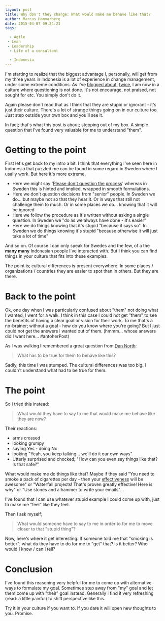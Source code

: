```yaml
---
layout: post
title: Why don't they change: What would make me behave like that?
author: Marcus Hammarberg
date: 2015-04-07 09:24:21
tags:

  - Agile
 - Lean
 - Leadership
  - Life of a consultant

  - Indonesia
---
```


I'm starting to realize that the biggest advantage I, personally, will get from my three years in Indonesia is a lot of experience in change management, under some extreme conditions. As I've [blogged about](http://www.marcusoft.net/2015/03/a-world-without-why--what-motivates-indonesian-people.html), [twice](http://www.marcusoft.net/2015/03/motivating-in-a-world-without-why.html), I am now in a culture where questioning is not done. It's not encourage, not praised, not sought for etc. You simply don't do it.

Again please don't read that as I think that they are stupid or ignorant - it's just their culture. There's a lot of strange things going on in our culture too. Just step outside your own box and you'll see it.

In fact; that's what this post is about; stepping out of my box. A simple question that I've found very valuable for me to understand "them".

<a name='name'></a>

# Getting to the point

First let's get back to my intro a bit. I think that everything I've seen here in Indonesia that puzzled me can be found in some regard in Sweden where I usally work. But here it's more extreme.

* Here we might say '[Please don't question the process](http://www.marcusoft.net/2015/04/please-question-the-process.html)' whereas in Sweden this is hinted and implied, wrapped in smooth formulations.
* Here we don't question decisions from "senior" people. In Sweden we do... but maybe not so that they hear it. Or in ways that still not challenge them to much. Or in some places we do... knowing that it will be ignored
* Here we follow the procedure as it's written without asking a single question. In Sweden we "do as we always have done - it's easier"
* Here we do things knowing that it's stupid "because it says so". In Sweden we do things knowing it's stupid "because otherwise it will just take a lot of time"

And so on. Of course I can only speak for Swedes and the few, of a the **many many** Indonesian people I've interacted with. But I think you can find things in your culture that fits into these examples.

The point is; cultural differences is present everywhere. In some places / organizations / countries they are easier to spot than in others. But they are there.

# Back to the point

Ok, one day when I was particularly confused about "them" not doing what I wanted, I went for a walk. I think in this case I could not get "them" to see the benefits of having a clear goal or vision for their work. To me that's a no-brainer; without a goal - how do you know where you're going? But I just could not get the answers I wanted out of them. (hmmm... whose answers did I want here... #antoherPost)

As I was walking I remembered a great question from [Dan North](http://dannorth.net/):

<blockquote>What has to be true for them to behave like this?</blockquote>

Sadly, this time I was stumped. The cultural differences was too big. I couldn't understand what had to be true for them.

# The point
So I tried this instead:

<blockquote>What would they have to say to me that would make me behave like they are now?</blockquote>

Their reactions:
* arms crossed
* looking grumpy
* saying Yes - doing No
* looking "Yeah, you keep talking... we'll do it our own ways"
* Utterly surprised and chocked; "How can you even say things like that? Is that safe?"

What would make me do things like that? Maybe if they said "You need to smoke a pack of cigarettes per day - then your [effectiveness](http://www.marcusoft.net/2015/01/i-dont-care-about-efficiency-until-we-know-our-goal.html) will be awesome" or "Waterfall projects! That's proven greatly effective! Here is why" or "Use stones and a hammer to write your emails"...

I've found that I can use whatever stupid example I could come up with, just to make me "feel" like they feel.

Then I ask myself;

<blockquote>What would someone have to say to me in order to for me to move closer to that "stupid thing"?</blockquote>

Now, here's where it get interesting. If someone told me that "smoking is better"; what do they have to do for me to "get" that? Is it better? Who would I know / can I tell?

# Conclusion
I've found this reasoning very helpful for me to come up with alternative ways to formulate my goal. Sometimes step away from "my" goal and let them come up with "their" goal instead. Generally I find it very refreshing (read: a little painful) to shift perspective like this.

Try it in your culture if you want to. If you dare it will open new thoughts to you. Promise.